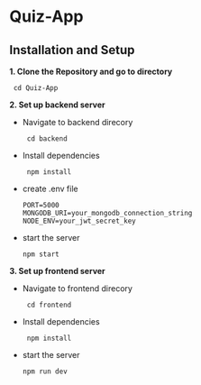 # Quiz-App

## Installation and Setup
**1. Clone the Repository and go to directory**

     cd Quiz-App

**2. Set up backend server**

- Navigate to backend direcory

       cd backend
- Install dependencies

       npm install

- create .env file

      PORT=5000
      MONGODB_URI=your_mongodb_connection_string
      NODE_ENV=your_jwt_secret_key
  
- start the server

      npm start

**3. Set up frontend server**

- Navigate to frontend direcory

       cd frontend
  
- Install dependencies

       npm install

- start the server

      npm run dev

